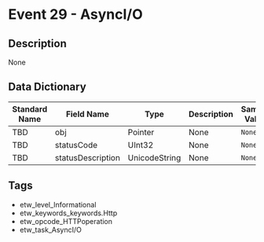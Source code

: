 # Event 29 - AsyncI/O

## Description
None

## Data Dictionary
|Standard Name|Field Name|Type|Description|Sample Value|
|---|---|---|---|---|
|TBD|obj|Pointer|None|`None`|
|TBD|statusCode|UInt32|None|`None`|
|TBD|statusDescription|UnicodeString|None|`None`|

## Tags
* etw_level_Informational
* etw_keywords_keywords.Http
* etw_opcode_HTTPoperation
* etw_task_AsyncI/O